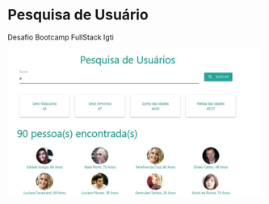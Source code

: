 # Pesquisa de Usuário

Desafio Bootcamp FullStack Igti

![Print Demonstração](https://github.com/OseiasMiller/bootcamp-desafio2/blob/master/print/captura.JPG)
